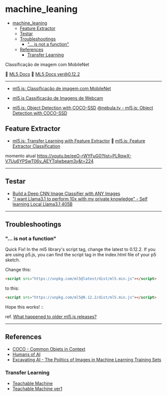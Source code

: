 # machine_leaning

- [machine\_leaning](#machine_leaning)
  - [Feature Extractor](#feature-extractor)
  - [Testar](#testar)
  - [Troubleshootings](#troubleshootings)
    - ["... is not a function"](#-is-not-a-function)
  - [References](#references)
    - [Transfer Learning](#transfer-learning)

Classificação de imagem com MobileNet

:link: [ML5 Docs](https://docs.ml5js.org/#/)
:link: [ML5 Docs ver@0.12.2](https://archive-docs.ml5js.org/#/)

----

- [ml5.js: Classificação de imagem com MobileNet](https://www.youtube.com/watch?v=yNkAuWz5lnY&list=PLRqwX-V7Uu6YPSwT06y_AEYTqIwbeam3y&index=4)

- [ml5.js Cassificação de Imagens de Webcam](https://www.youtube.com/watch?v=D9BoBSkLvFo&list=PLRqwX-V7Uu6YPSwT06y_AEYTqIwbeam3y&index=4)

- [ml5.js: Object Detection with COCO-SSD](https://www.youtube.com/watch?v=QEzRxnuaZCk&list=PLRqwX-V7Uu6YPSwT06y_AEYTqIwbeam3y&index=5)
[@nebula.tv - ml5.js: Object Detection with COCO-SSD](https://nebula.tv/videos/the-coding-train-ml5-js-object-detection-with-coco-ssd)

## Feature Extractor

- [ml5.js: Transfer Learning with Feature Extractor](https://www.youtube.com/watch?v=kRpZ5OqUY6Y&list=PLRqwX-V7Uu6YPSwT06y_AEYTqIwbeam3y&index=6)
:memo: [ml5.js: Feature Extractor Classification](https://www.youtube.com/watch?v=eeO-rWYFuG0&list=PLRqwX-V7Uu6YPSwT06y_AEYTqIwbeam3y&index=7)

momento atual 
https://youtu.be/eeO-rWYFuG0?list=PLRqwX-V7Uu6YPSwT06y_AEYTqIwbeam3y&t=224

----

## Testar

- [Build a Deep CNN Image Classifier with ANY Images](https://youtu.be/jztwpsIzEGc?si=zwTPbtSkkNzr0W-P)
- ["I want Llama3.1 to perform 10x with my private knowledge" - Self learning Local Llama3.1 405B](https://www.youtube.com/watch?v=2PKCOVqhngY)

----

## Troubleshootings

### "... is not a function"

Quick Fix!
In the ml5 library's script tag, change the latest to 0.12.2. If you are using p5.js, you can find the script tag in the index.html file of your p5 sketch.

Change this:

```html
<script src="https://unpkg.com/ml5@latest/dist/ml5.min.js"></script>
```

to this:

```html
<script src="https://unpkg.com/ml5@0.12.2/dist/ml5.min.js"></script>

```

Hope this works! ::

ref. [What happened to older ml5.js releases?](https://docs.ml5js.org/#/welcome/faq?id=what-happened-to-older-ml5js-releases)

----

## References

- [COCO - Common Objets in Context](https://cocodataset.org/#home)
- [Humans of AI](https://humans-of.ai/editorial/)
- [Excavating AI - The Politics of Images in Machine Learning Training Sets](https://excavating.ai/)

### Transfer Learning

- [Teachable Machine](https://teachablemachine.withgoogle.com/)
- [Teachable Machine ver1](https://teachablemachine.withgoogle.com/v1/)
